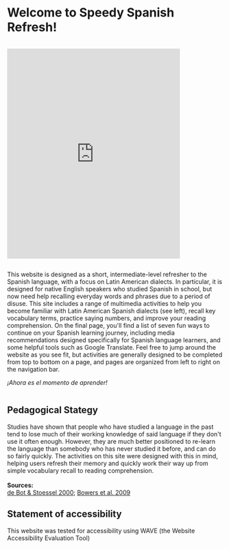 <h1>Welcome to Speedy Spanish Refresh!</h1>
<div class="row">
  <div class="column">
    <p>
      <iframe src="https://h5p.org/h5p/embed/689462" width="403" height="489" frameborder="0" allowfullscreen="allowfullscreen"></iframe><script src="https://h5p.org/sites/all/modules/h5p/library/js/h5p-resizer.js" charset="UTF-8"></script>
</p>
  </div>
  <div class="column">
<p>This website is designed as a short, intermediate-level refresher to the Spanish language, with a focus on Latin American dialects. In particular, it is designed for native English speakers who studied Spanish in school, but now need help recalling everyday words and phrases due to a period of disuse. This site includes a range of multimedia activities to help you become familiar with Latin American Spanish dialects (see left), recall key vocabulary terms, practice saying numbers, and improve your reading comprehension. On the final page, you'll find a list of seven fun ways to continue on your Spanish learning journey, including media recommendations designed specifically for Spanish language learners, and some helpful tools such as Google Translate. Feel free to jump around the website as you see fit, but activities are generally designed to be completed from top to bottom on a page, and pages are organized from left to right on the navigation bar.</p><p lang="es"><i>¡Ahora es el momento de aprender!</i></p>
  </div>
  </div>

<h2>Pedagogical Stategy</h2>
<p> Studies have shown that people who have studied a language in the past tend to lose much of their working knowledge of said language if they don't use it often enough. However, they are much better positioned to re-learn the language than somebody who has never studied it before, and can do so fairly quickly. The activities on this site were designed with this in mind, helping users refresh their memory and quickly work their way up from simple vocabulary recall to reading comprehension.
<br>
<br><b>Sources:</b>
<br><a href="https://academic.oup.com/applij/article-abstract/21/3/333/154109">de Bot & Stoessel 2000</a>; <a href="https://journals.sagepub.com/doi/full/10.1111/j.1467-9280.2009.02407.x">Bowers et al. 2009</a>
</p> 

<h2>Statement of accessibility</h2>
<p> 
This website was tested for accessibility using WAVE (the Website Accessibility Evaluation Tool)
<p>
